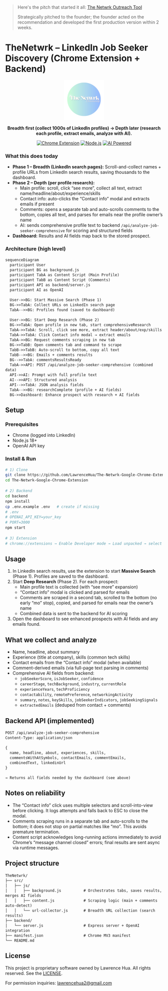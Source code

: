 > Here's the pitch that started it all: [The Netwrk Outreach Tool](https://docs.google.com/presentation/d/1GwGM1NzUlpGz1CELFfxQ1nJtJ3jsnOR9MSgapJfi34U/edit?usp=sharing)
>
> Strategically pitched to the founder; the founder acted on the recommendation and developed the first production version within 2 weeks.

# TheNetwrk – LinkedIn Job Seeker Discovery (Chrome Extension + Backend)

<div align="center">

![TheNetwrk Logo](src/assets/icon128.png)

**Breadth first (collect 1000s of LinkedIn profiles) → Depth later (research each profile, extract emails, analyze with AI).**

[![Chrome Extension](https://img.shields.io/badge/Chrome-Extension-green?style=for-the-badge&logo=google-chrome)](https://chrome.google.com/webstore)
[![Node.js](https://img.shields.io/badge/Node.js-Backend-green?style=for-the-badge&logo=node.js)](https://nodejs.org/)
[![AI Powered](https://img.shields.io/badge/AI-Powered-blue?style=for-the-badge&logo=openai)](https://openai.com/)

</div>

### What this does today
- **Phase 1 – Breadth (LinkedIn search pages):** Scroll-and-collect names + profile URLs from LinkedIn search results, saving thousands to the dashboard.
- **Phase 2 – Depth (per profile research):**
  - Main profile: scroll, click “see more”, collect all text, extract name/headline/about/experience/skills
  - Contact info: auto-clicks the “Contact info” modal and extracts emails if present
  - Comments: opens a separate tab and auto-scrolls comments to the bottom, copies all text, and parses for emails near the profile owner’s name
  - AI: sends comprehensive profile text to backend `/api/analyze-job-seeker-comprehensive` for scoring and structured fields
- **Dashboard:** Results and AI fields map back to the stored prospect.

### Architecture (high level)
```mermaid
sequenceDiagram
  participant User
  participant BG as background.js
  participant TabA as Content Script (Main Profile)
  participant TabB as Content Script (Comments)
  participant API as backend/server.js
  participant AI as OpenAI

  User->>BG: Start Massive Search (Phase 1)
  BG->>TabA: Collect URLs on LinkedIn search page
  TabA-->>BG: Profiles found (saved to dashboard)

  User->>BG: Start Deep Research (Phase 2)
  BG->>TabA: Open profile in new tab, start comprehensiveResearch
  TabA->>TabA: Scroll, click see more, extract header/about/exp/skills
  TabA->>TabA: Click Contact info modal → extract emails
  TabA->>BG: Request comments scraping in new tab
  BG->>TabB: Open comments tab and command to scrape
  TabB->>TabB: Auto-scroll to bottom, copy all text
  TabB-->>BG: Emails + comments results
  BG-->>TabA: commentsResultsReady
  TabA->>API: POST /api/analyze-job-seeker-comprehensive (combined data)
  API->>AI: Prompt with full profile text
  AI-->>API: Structured analysis
  API-->>TabA: JSON analysis fields
  TabA-->>BG: researchComplete (profile + AI fields)
  BG->>Dashboard: Enhance prospect with research + AI fields
```

## Setup

### Prerequisites
- Chrome (logged into LinkedIn)
- Node.js 18+
- OpenAI API key

### Install & Run
```bash
# 1) Clone
git clone https://github.com/LawrenceHua/The-Netwrk-Google-Chrome-Extension.git
cd The-Netwrk-Google-Chrome-Extension

# 2) Backend
cd backend
npm install
cp .env.example .env   # create if missing
# .env
# OPENAI_API_KEY=your_key
# PORT=3000
npm start

# 3) Extension
# chrome://extensions → Enable Developer mode → Load unpacked → select project root
```

## Usage
1) In LinkedIn search results, use the extension to start **Massive Search** (Phase 1). Profiles are saved to the dashboard.
2) Start **Deep Research** (Phase 2). For each prospect:
   - Main profile text is collected (with “see more” expansion)
   - “Contact info” modal is clicked and parsed for emails
   - Comments are scraped in a second tab, scrolled to the bottom (no early “mo” stop), copied, and parsed for emails near the owner’s name
   - Combined data is sent to the backend for AI scoring
3) Open the dashboard to see enhanced prospects with AI fields and any emails found.

## What we collect and analyze
- Name, headline, about summary
- Experience (title at company), skills (common tech skills)
- Contact emails from the “Contact info” modal (when available)
- Comment-derived emails (via full-page text parsing in comments)
- Comprehensive AI fields from backend:
  - `jobSeekerScore`, `isJobSeeker`, `confidence`
  - `careerStage`, `techBackground`, `industry`, `currentRole`
  - `experienceYears`, `techProficiency`
  - `contactability`, `remotePreference`, `networkingActivity`
  - `summary`, `notes`, `keySkills`, `jobSeekerIndicators`, `jobSeekingSignals`
  - `extractedEmails` (deduped from contact + comments)

## Backend API (implemented)
```http
POST /api/analyze-job-seeker-comprehensive
Content-Type: application/json

{
  name, headline, about, experiences, skills,
  commentsWithAtSymbols, contactEmails, commentEmails,
  combinedText, linkedinUrl
}

→ Returns all fields needed by the dashboard (see above)
```

## Notes on reliability
- The “Contact info” click uses multiple selectors and scroll-into-view before clicking. It logs attempts and falls back to ESC to close the modal.
- Comments scraping runs in a separate tab and auto-scrolls to the bottom; it does not stop on partial matches like “mo”. This avoids premature termination.
- Content script acknowledges long-running actions immediately to avoid Chrome’s “message channel closed” errors; final results are sent async via runtime messages.

## Project structure
```
TheNetwrk/
├── src/
│   ├── js/
│   │   ├── background.js          # Orchestrates tabs, saves results, merges AI fields
│   │   ├── content.js             # Scraping logic (main + comments auto-detect)
│   │   └── url-collector.js       # Breadth URL collection (search results)
├── backend/
│   └── server.js                  # Express server + OpenAI integration
├── manifest.json                  # Chrome MV3 manifest
└── README.md
```

## License
This project is proprietary software owned by Lawrence Hua. All rights reserved. See the [LICENSE](LICENSE).

For permission inquiries: lawrencehua2@gmail.com
